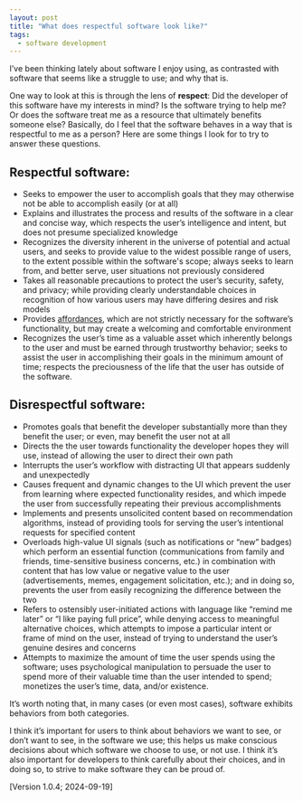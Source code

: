 ```yaml
---
layout: post
title: "What does respectful software look like?"
tags:
  - software development
---
```

I’ve been thinking lately about software I enjoy using, as contrasted with software that seems like a struggle to use; and why that is.

One way to look at this is through the lens of **respect**: Did the developer of this software have my interests in mind? Is the software trying to help me? Or does the software treat me as a resource that ultimately benefits someone else? Basically, do I feel that the software behaves in a way that is respectful to me as a person? Here are some things I look for to try to answer these questions.

## Respectful software:

- Seeks to empower the user to accomplish goals that they may otherwise not be able to accomplish easily (or at all)
- Explains and illustrates the process and results of the software in a clear and concise way, which respects the user’s intelligence and intent, but does not presume specialized knowledge
- Recognizes the diversity inherent in the universe of potential and actual users, and seeks to provide value to the widest possible range of users, to the extent possible within the software's scope; always seeks to learn from, and better serve, user situations not previously considered
- Takes all reasonable precautions to protect the user’s security, safety, and privacy; while providing clearly understandable choices in recognition of how various users may have differing desires and risk models
- Provides [affordances][1], which are not strictly necessary for the software’s functionality, but may create a welcoming and comfortable environment
- Recognizes the user’s time as a valuable asset which inherently belongs to the user and must be earned through trustworthy behavior; seeks to assist the user in accomplishing their goals in the minimum amount of time; respects the preciousness of the life that the user has outside of the software.

## Disrespectful software:

- Promotes goals that benefit the developer substantially more than they benefit the user; or even, may benefit the user not at all
- Directs the the user towards functionality the developer hopes they will use, instead of allowing the user to direct their own path
- Interrupts the user’s workflow with distracting UI that appears suddenly and unexpectedly
- Causes frequent and dynamic changes to the UI which prevent the user from learning where expected functionality resides, and which impede the user from successfully repeating their previous accomplishments
- Implements and presents unsolicited content based on recommendation algorithms, instead of providing tools for serving the user’s intentional requests for specified content
- Overloads high-value UI signals (such as notifications or “new” badges) which perform an essential function (communications from family and friends, time-sensitive business concerns, etc.) in combination with content that has low value or negative value to the user (advertisements, memes, engagement solicitation, etc.); and in doing so, prevents the user from easily recognizing the difference between the two
- Refers to ostensibly user-initiated actions with language like “remind me later” or “I like paying full price”, while denying access to meaningful alternative choices, which attempts to impose a particular intent or frame of mind on the user, instead of trying to understand the user’s genuine desires and concerns
- Attempts to maximize the amount of time the user spends using the software; uses psychological manipulation to persuade the user to spend more of their valuable time than the user intended to spend; monetizes the user’s time, data, and/or existence.

It’s worth noting that, in many cases (or even most cases), software exhibits behaviors from both categories.

I think it’s important for users to think about behaviors we want to see, or don’t want to see, in the software we use; this helps us make conscious decisions about which software we choose to use, or not use. I think it’s also important for developers to think carefully about their choices, and in doing so, to strive to make software they can be proud of.

[Version 1.0.4; 2024-09-19]

[1]: https://en.wikipedia.org/wiki/Affordance
